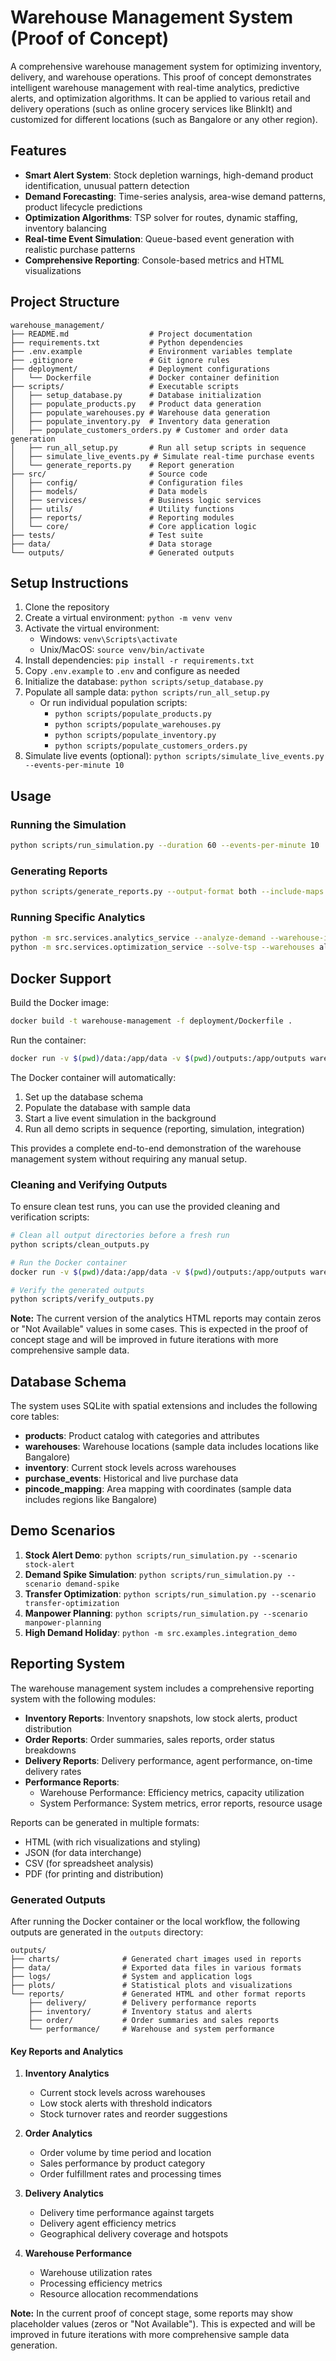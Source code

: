 # Warehouse Management System (Proof of Concept)

A comprehensive warehouse management system for optimizing inventory, delivery, and warehouse operations. This proof of concept demonstrates intelligent warehouse management with real-time analytics, predictive alerts, and optimization algorithms. It can be applied to various retail and delivery operations (such as online grocery services like BlinkIt) and customized for different locations (such as Bangalore or any other region).

## Features

- **Smart Alert System**: Stock depletion warnings, high-demand product identification, unusual pattern detection
- **Demand Forecasting**: Time-series analysis, area-wise demand patterns, product lifecycle predictions
- **Optimization Algorithms**: TSP solver for routes, dynamic staffing, inventory balancing
- **Real-time Event Simulation**: Queue-based event generation with realistic purchase patterns
- **Comprehensive Reporting**: Console-based metrics and HTML visualizations

## Project Structure

```
warehouse_management/
├── README.md                  # Project documentation
├── requirements.txt           # Python dependencies
├── .env.example               # Environment variables template
├── .gitignore                 # Git ignore rules
├── deployment/                # Deployment configurations
│   └── Dockerfile             # Docker container definition
├── scripts/                   # Executable scripts
│   ├── setup_database.py      # Database initialization
│   ├── populate_products.py   # Product data generation
│   ├── populate_warehouses.py # Warehouse data generation
│   ├── populate_inventory.py  # Inventory data generation
│   ├── populate_customers_orders.py # Customer and order data generation
│   ├── run_all_setup.py       # Run all setup scripts in sequence
│   ├── simulate_live_events.py # Simulate real-time purchase events
│   └── generate_reports.py    # Report generation
├── src/                       # Source code
│   ├── config/                # Configuration files
│   ├── models/                # Data models
│   ├── services/              # Business logic services
│   ├── utils/                 # Utility functions
│   ├── reports/               # Reporting modules
│   └── core/                  # Core application logic
├── tests/                     # Test suite
├── data/                      # Data storage
└── outputs/                   # Generated outputs
```

## Setup Instructions

1. Clone the repository
2. Create a virtual environment: `python -m venv venv`
3. Activate the virtual environment:
   - Windows: `venv\Scripts\activate`
   - Unix/MacOS: `source venv/bin/activate`
4. Install dependencies: `pip install -r requirements.txt`
5. Copy `.env.example` to `.env` and configure as needed
6. Initialize the database: `python scripts/setup_database.py`
7. Populate all sample data: `python scripts/run_all_setup.py`
   - Or run individual population scripts:
     - `python scripts/populate_products.py`
     - `python scripts/populate_warehouses.py`
     - `python scripts/populate_inventory.py`
     - `python scripts/populate_customers_orders.py`
8. Simulate live events (optional): `python scripts/simulate_live_events.py --events-per-minute 10`

## Usage

### Running the Simulation

```bash
python scripts/run_simulation.py --duration 60 --events-per-minute 10
```

### Generating Reports

```bash
python scripts/generate_reports.py --output-format both --include-maps
```

### Running Specific Analytics

```bash
python -m src.services.analytics_service --analyze-demand --warehouse-id all
python -m src.services.optimization_service --solve-tsp --warehouses all
```

## Docker Support

Build the Docker image:

```bash
docker build -t warehouse-management -f deployment/Dockerfile .
```

Run the container:

```bash
docker run -v $(pwd)/data:/app/data -v $(pwd)/outputs:/app/outputs warehouse-management
```

The Docker container will automatically:
1. Set up the database schema
2. Populate the database with sample data
3. Start a live event simulation in the background
4. Run all demo scripts in sequence (reporting, simulation, integration)

This provides a complete end-to-end demonstration of the warehouse management system without requiring any manual setup.

### Cleaning and Verifying Outputs

To ensure clean test runs, you can use the provided cleaning and verification scripts:

```bash
# Clean all output directories before a fresh run
python scripts/clean_outputs.py

# Run the Docker container
docker run -v $(pwd)/data:/app/data -v $(pwd)/outputs:/app/outputs warehouse-management

# Verify the generated outputs
python scripts/verify_outputs.py
```

**Note:** The current version of the analytics HTML reports may contain zeros or "Not Available" values in some cases. This is expected in the proof of concept stage and will be improved in future iterations with more comprehensive sample data.

## Database Schema

The system uses SQLite with spatial extensions and includes the following core tables:

- **products**: Product catalog with categories and attributes
- **warehouses**: Warehouse locations (sample data includes locations like Bangalore)
- **inventory**: Current stock levels across warehouses
- **purchase_events**: Historical and live purchase data
- **pincode_mapping**: Area mapping with coordinates (sample data includes regions like Bangalore)

## Demo Scenarios

1. **Stock Alert Demo**: `python scripts/run_simulation.py --scenario stock-alert`
2. **Demand Spike Simulation**: `python scripts/run_simulation.py --scenario demand-spike`
3. **Transfer Optimization**: `python scripts/run_simulation.py --scenario transfer-optimization`
4. **Manpower Planning**: `python scripts/run_simulation.py --scenario manpower-planning`
5. **High Demand Holiday**: `python -m src.examples.integration_demo`

## Reporting System

The warehouse management system includes a comprehensive reporting system with the following modules:

- **Inventory Reports**: Inventory snapshots, low stock alerts, product distribution
- **Order Reports**: Order summaries, sales reports, order status breakdowns
- **Delivery Reports**: Delivery performance, agent performance, on-time delivery rates
- **Performance Reports**:
  - Warehouse Performance: Efficiency metrics, capacity utilization
  - System Performance: System metrics, error reports, resource usage

Reports can be generated in multiple formats:
- HTML (with rich visualizations and styling)
- JSON (for data interchange)
- CSV (for spreadsheet analysis)
- PDF (for printing and distribution)

### Generated Outputs

After running the Docker container or the local workflow, the following outputs are generated in the `outputs` directory:

```
outputs/
├── charts/              # Generated chart images used in reports
├── data/                # Exported data files in various formats
├── logs/                # System and application logs
├── plots/               # Statistical plots and visualizations
└── reports/             # Generated HTML and other format reports
    ├── delivery/        # Delivery performance reports
    ├── inventory/       # Inventory status and alerts
    ├── order/           # Order summaries and sales reports
    └── performance/     # Warehouse and system performance
```

#### Key Reports and Analytics

1. **Inventory Analytics**
   - Current stock levels across warehouses
   - Low stock alerts with threshold indicators
   - Stock turnover rates and reorder suggestions

2. **Order Analytics**
   - Order volume by time period and location
   - Sales performance by product category
   - Order fulfillment rates and processing times

3. **Delivery Analytics**
   - Delivery time performance against targets
   - Delivery agent efficiency metrics
   - Geographical delivery coverage and hotspots

4. **Warehouse Performance**
   - Warehouse utilization rates
   - Processing efficiency metrics
   - Resource allocation recommendations

**Note:** In the current proof of concept stage, some reports may show placeholder values (zeros or "Not Available"). This is expected and will be improved in future iterations with more comprehensive sample data generation.
